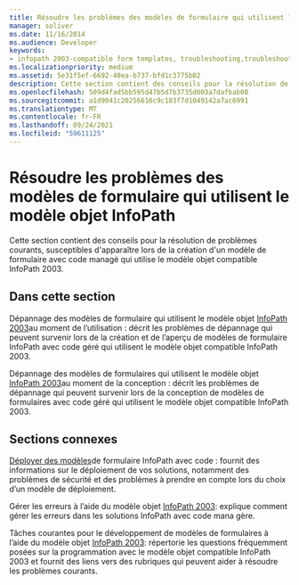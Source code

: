 ```yaml
---
title: Résoudre les problèmes des modèles de formulaire qui utilisent le modèle objet InfoPath
manager: soliver
ms.date: 11/16/2014
ms.audience: Developer
keywords:
- infopath 2003-compatible form templates, troubleshooting,troubleshooting form templates [InfoPath 2007],form templates [InfoPath 2007], troubleshooting,troubleshooting [InfoPath 2007], InfoPath 2003-compatible form templates
ms.localizationpriority: medium
ms.assetid: 5e31f5ef-6692-40ea-b737-bfd1c3775b02
description: Cette section contient des conseils pour la résolution de problèmes courants, susceptibles d'apparaître lors de la création d'un modèle de formulaire avec code managé qui utilise le modèle objet compatible InfoPath 2003.
ms.openlocfilehash: 509d4fad5bb595d47b5d7b3735d003a7dafbab08
ms.sourcegitcommit: a1d9041c20256616c9c183f7d1049142a7ac6991
ms.translationtype: MT
ms.contentlocale: fr-FR
ms.lasthandoff: 09/24/2021
ms.locfileid: "59611125"
---
```

# <a name="troubleshoot-form-templates-that-use-the-infopath-object-model"></a>Résoudre les problèmes des modèles de formulaire qui utilisent le modèle objet InfoPath

Cette section contient des conseils pour la résolution de problèmes courants, susceptibles d'apparaître lors de la création d'un modèle de formulaire avec code managé qui utilise le modèle objet compatible InfoPath 2003.
  
## <a name="in-this-section"></a>Dans cette section

Dépannage des modèles de formulaire qui utilisent le modèle objet [InfoPath 2003](troubleshoot-form-templates-that-use-infopath-object-model-at-runtime.md)au moment de l’utilisation : décrit les problèmes de dépannage qui peuvent survenir lors de la création et de l’aperçu de modèles de formulaire InfoPath avec code géré qui utilisent le modèle objet compatible InfoPath 2003.
    
Dépannage des modèles de formulaires qui utilisent le modèle objet [InfoPath 2003](troubleshoot-form-templates-that-use-infopath-object-model-at-design-time.md)au moment de la conception : décrit les problèmes de dépannage qui peuvent survenir lors de la conception de modèles de formulaires avec code géré qui utilisent le modèle objet compatible InfoPath 2003.
    
## <a name="related-sections"></a>Sections connexes

[Déployer des modèles](how-to-deploy-infopath-form-templates-with-code.md)de formulaire InfoPath avec code : fournit des informations sur le déploiement de vos solutions, notamment des problèmes de sécurité et des problèmes à prendre en compte lors du choix d’un modèle de déploiement.
    
Gérer les erreurs à l’aide du modèle objet [InfoPath 2003](how-to-handle-errors-using-the-infopath-2003-object-model.md): explique comment gérer les erreurs dans les solutions InfoPath avec code mana gère.
    
Tâches courantes pour le développement de modèles de formulaires à l’aide du modèle objet [InfoPath 2003](common-tasks-for-developing-form-templates-using-infopath-object-model.md): répertorie les questions fréquemment posées sur la programmation avec le modèle objet compatible InfoPath 2003 et fournit des liens vers des rubriques qui peuvent aider à résoudre les problèmes courants.
    


